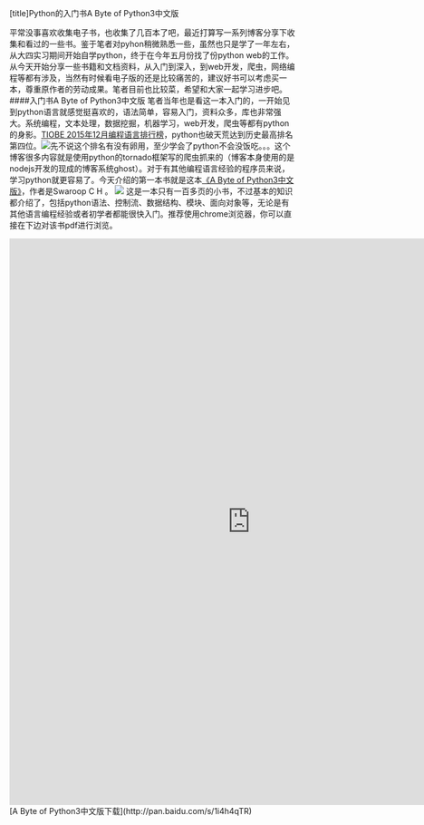 [title]Python的入门书A Byte of Python3中文版

平常没事喜欢收集电子书，也收集了几百本了吧，最近打算写一系列博客分享下收集和看过的一些书。鉴于笔者对pyhon稍微熟悉一些，虽然也只是学了一年左右，从大四实习期间开始自学python，终于在今年五月份找了份python web的工作。从今天开始分享一些书籍和文档资料，从入门到深入，到web开发，爬虫，网络编程等都有涉及，当然有时候看电子版的还是比较痛苦的，建议好书可以考虑买一本，尊重原作者的劳动成果。笔者目前也比较菜，希望和大家一起学习进步吧。
####入门书A Byte of Python3中文版
笔者当年也是看这一本入门的，一开始见到python语言就感觉挺喜欢的，语法简单，容易入门，资料众多，库也非常强大。系统编程，文本处理，数据挖掘，机器学习，web开发，爬虫等都有python的身影。[TIOBE 2015年12月编程语言排行榜](http://www.csdn.net/article/2015-12-08/2826418-TIOBE)，python也破天荒达到历史最高排名第四位。![](http://img.ptcms.csdn.net/article/201512/08/5666765746073.jpg)先不说这个排名有没有卵用，至少学会了python不会没饭吃。。。这个博客很多内容就是使用python的tornado框架写的爬虫抓来的（博客本身使用的是nodejs开发的现成的博客系统ghost）。对于有其他编程语言经验的程序员来说，学习python就更容易了。今天介绍的第一本书就是这本[《A Byte of Python3中文版》](http://book.douban.com/subject/5948760/)，作者是Swaroop C H 。
![](http://img3.douban.com/lpic/s4612135.jpg)
这是一本只有一百多页的小书，不过基本的知识都介绍了，包括python语法、控制流、数据结构、模块、面向对象等，无论是有其他语言编程经验或者初学者都能很快入门。推荐使用chrome浏览器，你可以直接在下边对该书pdf进行浏览。
<center><embed src="http://ac-7j9umilp.clouddn.com/08b6ac3adf514a2f.pdf" width="850" height="1000"></center>
[A Byte of Python3中文版下载](http://pan.baidu.com/s/1i4h4qTR)